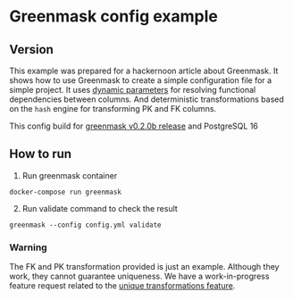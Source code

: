 # Greenmask config example

## Version

This example was prepared for a hackernoon article about Greenmask. It shows how to use Greenmask to create a simple
configuration file for a simple project. It
uses [dynamic parameters](https://greenmask.io/v0.2beta1/built_in_transformers/dynamic_parameters/) for resolving
functional dependencies between
columns. And deterministic transformations based on the `hash` engine for transforming PK and FK columns.

This config build for [greenmask v0.2.0b release](https://github.com/GreenmaskIO/greenmask/releases/tag/v0.2.0b1) and
PostgreSQL 16

## How to run

1. Run greenmask container

`docker-compose run greenmask`

2. Run validate command to check the result

`greenmask --config config.yml validate`

### Warning

The FK and PK transformation provided is just an example. Although they work, they cannot guarantee uniqueness. We have
a work-in-progress feature request related to
the [unique transformations feature](https://github.com/GreenmaskIO/greenmask/issues/111).
